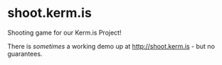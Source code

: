 shoot.kerm.is
=============

Shooting game for our Kerm.is Project! 

There is *sometimes* a working demo up at http://shoot.kerm.is - but no guarantees.
